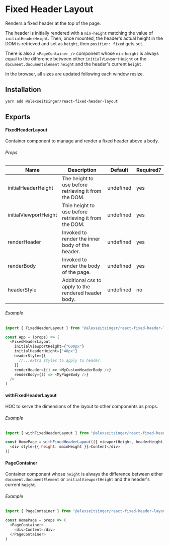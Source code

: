 # Fixed Header Layout

Renders a fixed header at the top of the page.

The header is initially rendered with a `min-height` matching the value of `initialHeaderHeight`. Then, once mounted, the
header's actual height in the DOM is retrieved and set as `height`, then `position: fixed` gets set.

There is also a `<PageContainer />` component whose `min-height` is always equal to the difference between either
`initialViewportHeight` or the `document.documentElement` `height` and the header's current `height`.

In the browser, all sizes are updated following each window resize.

## Installation

```bash
yarn add @alexseitsinger/react-fixed-header-layout
```

## Exports

#### FixedHeaderLayout

Container component to manage and render a fixed header above a body.

###### Props

Name                  | Description                                           | Default   | Required?
---                   | ---                                                   | ---       | ---
initialHeaderHeight   | The height to use before retrieving it from the DOM.  | undefined | yes
initialViewportHeight | Thie height to use before retrieving it from the DOM. | undefined | yes
renderHeader          | Invoked to render the inner body of the header.       | undefined | yes
renderBody            | Invoked to render the body of the page.               | undefined | yes
headerStyle           | Additional css to apply to the rendered header body.  | undefined | no

###### Example

```javascript
import { FixedHeaderLayout } from "@alexseitsinger/react-fixed-header-layout"

const App = (props) => (
  <FixedHeaderLayout
    initialViewportHeight={"600px"}
    initialHeaderHeight={"40px"}
    headerStyle={{
      //...extra styles to apply to header.
    }}
    renderHeader={() => <MyCustomHeaderBody />}
    renderBody={() => <MyPageBody />}
  />
)
```

#### withFixedHeaderLayout

HOC to serve the dimensions of the layout to other components as props.

###### Example

```javascript
import { withFixedHeaderLayout } from "@alexseitsinger/react-fixed-header-layout"

const HomePage = withFixedHeaderLayout(({ viewportHeight, headerHeight, mainHeight }) => (
  <div style={{ height: mainHeight }}>Content</div>
))
```

#### PageContainer

Container component whose `height` is always the difference between either `document.documentElement` or
`initialViewportHeight` and the header's current `height`.

###### Example

```javascript
import { PageContainer } from "@alexseitsinger/react-fixed-header-layout"

const HomePage = props => (
  <PageContainer>
    <div>Content</div>
  </PageContainer>
)
```
